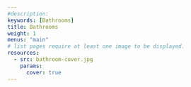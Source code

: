 ```yaml
---
#description:
keywords: [Bathrooms]
title: Bathrooms
weight: 1
menus: "main"
# list pages require at least one image to be displayed.
resources:
  - src: bathroom-cover.jpg
    params:
      cover: true
---
```


